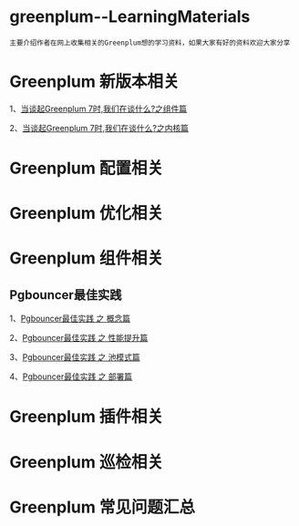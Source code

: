 # greenplum--LearningMaterials
	主要介绍作者在网上收集相关的Greenplum想的学习资料，如果大家有好的资料欢迎大家分享
	

# Greenplum 新版本相关

1、[当谈起Greenplum 7时,我们在谈什么?之组件篇](https://mp.weixin.qq.com/s/a2t8DjJVL9ZB-jC3DmnJQA)

2、[当谈起Greenplum 7时,我们在谈什么?之内核篇](https://mp.weixin.qq.com/s/sI7Fk-up3VlufP2UJ-IRvQ)


# Greenplum 配置相关

# Greenplum 优化相关

# Greenplum 组件相关

## Pgbouncer最佳实践

1、[Pgbouncer最佳实践 之 概念篇](https://mp.weixin.qq.com/s/GhlHAdKHR1H40VRiziIJDg)

2、[Pgbouncer最佳实践 之 性能提升篇](https://mp.weixin.qq.com/s/hbGjmSCgb30Xp2vz_UIQRg)

3、[Pgbouncer最佳实践 之 池模式篇](https://mp.weixin.qq.com/s/MMGX0WV01ZX_Ha9B7CJ92A)

4、[Pgbouncer最佳实践 之 部署篇](https://mp.weixin.qq.com/s/2VAUaUZmsQyBN-FFD_M7UQ)


# Greenplum 插件相关


# Greenplum 巡检相关




# Greenplum 常见问题汇总

